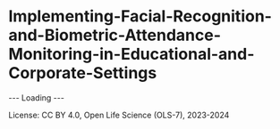 # Implementing-Facial-Recognition-and-Biometric-Attendance-Monitoring-in-Educational-and-Corporate-Settings


--- Loading ---


License: CC BY 4.0, Open Life Science (OLS-7), 2023-2024